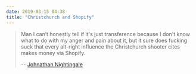 ```yaml
---
date: 2019-03-15 04:38
title: "Christchurch and Shopify"
---
```


> Man I can’t honestly tell if it's just transference because I don't know what to do with my anger and pain about it,
> but it sure does fucking suck that every alt-right influence the Christchurch shooter cites makes money via Shopify.
>
> -- [Johnathan Nightingale](https://twitter.com/johnath/status/1106562124787126275)
